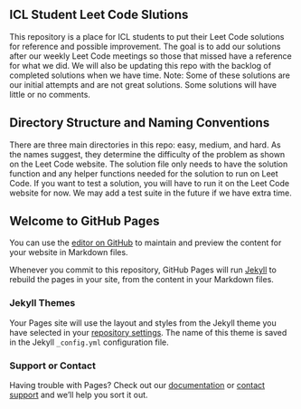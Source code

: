 ## ICL Student Leet Code Slutions

This repository is a place for ICL students to put their Leet Code solutions for reference and possible improvement.  The goal is to add our solutions after our weekly Leet Code meetings so those that missed have a reference for what we did.  We will also be updating this repo with the backlog of completed solutions when we have time.  Note: Some of these solutions are our initial attempts and are not great solutions.  Some solutions will have little or no comments.

## Directory Structure and Naming Conventions

There are three main directories in this repo: easy, medium, and hard.  As the names suggest, they determine the difficulty of the problem as shown on the Leet Code website.  The solution file only needs to have the solution function and any helper functions needed for the solution to run on Leet Code.  If you want to test a solution, you will have to run it on the Leet Code website for now.  We may add a test suite in the future if we have extra time.

## Welcome to GitHub Pages

You can use the [editor on GitHub](https://github.com/davideberius/LeetCodeSolutions/edit/master/README.md) to maintain and preview the content for your website in Markdown files.

Whenever you commit to this repository, GitHub Pages will run [Jekyll](https://jekyllrb.com/) to rebuild the pages in your site, from the content in your Markdown files.

### Jekyll Themes

Your Pages site will use the layout and styles from the Jekyll theme you have selected in your [repository settings](https://github.com/davideberius/LeetCodeSolutions/settings). The name of this theme is saved in the Jekyll `_config.yml` configuration file.

### Support or Contact

Having trouble with Pages? Check out our [documentation](https://help.github.com/categories/github-pages-basics/) or [contact support](https://github.com/contact) and we’ll help you sort it out.
